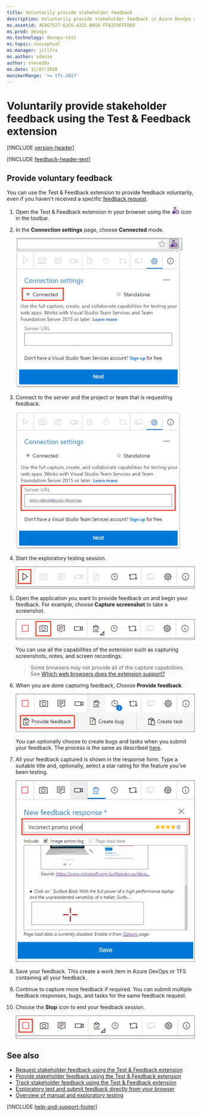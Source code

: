 ```yaml
---
title: Voluntarily provide stakeholder feedback
description: Voluntarily provide stakeholder feedback in Azure DevOps or TFS using the Exploratory Testing browser extension when you want to test your applications
ms.assetid: 4E467527-62C6-4321-BA56-FF82F0FFFD69
ms.prod: devops
ms.technology: devops-test
ms.topic: conceptual
ms.manager: jillfra
ms.author: sdanie
author: steved0x
ms.date: 12/07/2018
monikerRange: '>= tfs-2017'
---
```


# Voluntarily provide stakeholder feedback using the Test &amp; Feedback extension

[!INCLUDE [version-header](_shared/version-header.md)] 

[!INCLUDE [feedback-header-text](_shared/feedback-header-text.md)] 

<a name="voluntary"></a>
## Provide voluntary feedback  

You can use the Test &amp; Feedback extension to provide feedback
voluntarily, even if you haven't received a specific
[feedback request](request-stakeholder-feedback.md#request). 

1. Open the Test &amp; Feedback extension in your browser using the
   ![launch exploratory testing](_img/_shared/exp-test-icon.png)
   icon in the toolbar. 

1. In the **Connection settings** page, choose **Connected** mode.
 
   ![Choosing Connected mode](_img/_shared/connectedmode-01.png)
 
1. Connect to the server and the project or team that is requesting feedback.
 
   ![Entering connection details](_img/_shared/connectedmode-02.png)

1. Start the exploratory testing session.

   ![Starting the exploratory testing session](_img/voluntary-stakeholder-feedback/voluntary-stakeholder-feedback-26.png)

1. Open the application you want to provide feedback on
   and begin your feedback. For example, choose 
   **Capture screenshot** to take a screenshot.
 
   ![Capturing a screenshot](_img/voluntary-stakeholder-feedback/voluntary-stakeholder-feedback-27.png)

   You can use all the capabilities of the extension
   such as capturing screenshots, notes, and screen recordings.

   >Some browsers may not provide all of the capture capabilities.
   See [Which web browsers does the extension support?](reference-qa.md#browser-support) 
 
1. When you are done capturing feedback, Choose **Provide feedback**.

   ![Submitting your feedback](_img/_shared/provide-stakeholder-feedback-08.png)

   You can optionally choose to create bugs and tasks when you 
   submit your feedback. The process is the same as described 
   [here](connected-mode-exploratory-testing.md#create-bugs).
 
1. All your feedback captured is shown in the response form. 
   Type a suitable title and, optionally, select a star rating for 
   the feature you've been testing. 

   ![Entering a title and star rating](_img/_shared/provide-stakeholder-feedback-09.png)

1. Save your feedback. This create a work item in Azure DevOps
   or TFS containing all your feedback.
 
1. Continue to capture more feedback if required. You can submit 
   multiple feedback responses, bugs, and tasks for the same feedback request. 

1. Choose the **Stop** icon to end your feedback session. 
     
   ![Ending your feedback session](_img/_shared/provide-stakeholder-feedback-12.png)

## See also

* [Request stakeholder feedback using the Test &amp; Feedback extension](request-stakeholder-feedback.md#request)
* [Provide stakeholder feedback using the Test &amp; Feedback extension](provide-stakeholder-feedback.md#provide)
* [Track stakeholder feedback using the Test &amp; Feedback extension](track-stakeholder-feedback.md#track)
* [Exploratory test and submit feedback directly from your browser](perform-exploratory-tests.md)
* [Overview of manual and exploratory testing](index.yml)

[!INCLUDE [help-and-support-footer](_shared/help-and-support-footer.md)] 
